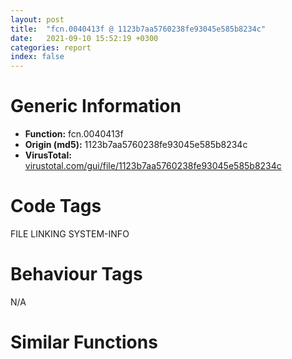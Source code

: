 ```yaml
---
layout: post
title:  "fcn.0040413f @ 1123b7aa5760238fe93045e585b8234c"
date:   2021-09-10 15:52:19 +0300
categories: report
index: false
---
```


# Generic Information
- **Function:** fcn.0040413f
- **Origin (md5):** 1123b7aa5760238fe93045e585b8234c
- **VirusTotal:** [virustotal.com/gui/file/1123b7aa5760238fe93045e585b8234c][virustotal_ref]

# Code Tags
<span class="tag" id="FILE">FILE</span>
<span class="tag" id="LINKING">LINKING</span>
<span class="tag" id="SYSTEM-INFO">SYSTEM-INFO</span>


# Behaviour Tags
<span class="bhv-tag" id="na">N/A</span>

# Similar Functions
<script type="text/javascript" src="https://www.gstatic.com/charts/loader.js"></script>
<script type="text/javascript">

    google.charts.load('current', {'packages':['corechart']});
    google.charts.setOnLoadCallback(drawChart);

    function drawChart() {
    var data = new google.visualization.DataTable();
        data.addColumn('number', 'X');
        data.addColumn('number', 'Y');
        data.addColumn({type: 'string', role: 'tooltip', 'p': {'html': true}});
        data.addColumn({'type': 'string', 'role': 'style'});
        
        data.addRows([
    [0, 0, '<b><a href="/report/fcn.0040413f@1123b7aa5760238fe93045e585b8234c">fcn.0040413f</a><br>@1123b7aa5760238fe93045e585b8234c</b><br>', 'point { fill-color: #e0440e; }'],

        ]);

    var options = {
        title: 'Similarity Plot',
        legend: 'none',
        colors: ['#dedbd9', '#e6693e', '#ec8f6e', '#f3b49f', '#f6c7b6'],
        tooltip: {isHtml: true, trigger: 'both'},
        explorer: {
        actions: ["dragToZoom", "rightClickToReset"],
        },
        chartArea: {
        width: '80%',
        height: '80%'
        },
        width: '100%',
        height: '100%'
    };

    var chart = new google.visualization.ScatterChart(document.getElementById('chart_div'));

    chart.draw(data, options);
    }
    
</script>


<div id="chart_div" style="width: 100%px; height: 100%;"></div>

# Disassembled Code
{% highlight nasm %}

mov eax, 0x42c4ff
call fcn.004174bc
sub esp, 0x7f4
push ebx
push esi
push edi
call fcn.00403961
push str.UnCompressThread
push str._s_Start
call fcn.00403708
pop ecx
pop ecx
call dword[sym.imp.KERNEL32.dll_GetTickCount]
mov ecx, 0x493e0
cmp eax, ecx
jae 0x40418f
mov esi, ecx
sub esi, eax
push esi
push str._Sleep..._d
call fcn.00403708
pop ecx
pop ecx
push esi
call dword[sym.imp.KERNEL32.dll_Sleep]
call fcn.00403961
mov esi, dword[ebp+8]
xor ebx, ebx
cmp esi, ebx
mov dword[ebp-0x2c], ebx
mov dword[ebp-0x18], ebx
mov dword[ebp-0x40], ebx
je 0x4041f0
mov edi, dword[sym.imp.USER32.dll_GetDlgItem]
push 0x3ea
push esi
call edi
push 2
push esi
call edi
push ebx
push esi
mov dword[ebp-0x2c], eax
call dword[sym.imp.USER32.dll_GetSystemMenu]
mov edi, eax
push edi
mov dword[ebp-0x18], edi
call dword[sym.imp.USER32.dll_GetMenuItemCount]
dec eax
push eax
push edi
call dword[sym.imp.USER32.dll_GetMenuItemID]
push 1
push eax
push edi
mov dword[ebp-0x40], eax
call dword[sym.imp.USER32.dll_EnableMenuItem]
push ebx
push dword[ebp-0x2c]
call dword[sym.imp.USER32.dll_EnableWindow]
call fcn.00403961
push ebx
call fcn.00402626
test eax, eax
pop ecx
jne 0x404226
cmp esi, ebx
mov dword[0x538ae8], 0x2714
je 0x4047a4
push ebx
push 1
push 0x111
push esi
call dword[sym.imp.USER32.dll_SendMessageA]
jmp 0x4047a4
lea eax, [ebp-0x1dc]
push eax
mov dword[ebp-0x20], ebx
mov dword[ebp-0x1c], ebx
mov dword[ebp-0x1dc], 0x94
call dword[sym.imp.KERNEL32.dll_GetVersionExA]
test eax, eax
mov esi, dword[sym.imp.KERNEL32.dll_lstrcpyA]
je 0x40436b
push str.Kernel32.dll
call dword[sym.imp.KERNEL32.dll_GetModuleHandleA]
cmp eax, ebx
je 0x40436b
cmp dword[ebp-0x1d8], 4
jne 0x4042e9
cmp dword[ebp-0x1d4], ebx
jne 0x4042e9
push str.GetDiskFreeSpaceA
push eax
call dword[sym.imp.KERNEL32.dll_GetProcAddress]
cmp eax, ebx
je 0x40436b
push 0x5388c0
lea eax, [ebp-0x148]
push eax
mov dword[ebp-0x24], ebx
mov dword[ebp-0x38], ebx
mov dword[ebp-0x30], ebx
mov dword[ebp-0x14], ebx
call esi
lea eax, [ebp-0x148]
push 0x5c
push eax
call fcn.004181b0
pop ecx
mov byte[eax+1], bl
pop ecx
lea eax, [ebp-0x14]
push eax
lea eax, [ebp-0x30]
push eax
lea eax, [ebp-0x38]
push eax
lea eax, [ebp-0x24]
push eax
lea eax, [ebp-0x148]
push eax
call dword[sym.imp.KERNEL32.dll_GetDiskFreeSpaceA]
mov eax, dword[ebp-0x30]
imul eax, dword[ebp-0x38]
imul eax, dword[ebp-0x24]
mov dword[ebp-0x20], eax
mov dword[ebp-0x1c], ebx
jmp 0x40436b
push str.GetDiskFreeSpaceExA
push eax
call dword[sym.imp.KERNEL32.dll_GetProcAddress]
cmp eax, ebx
mov dword[ebp-0x14], eax
je 0x40436b
push 0x40
pop ecx
xor eax, eax
mov byte[ebp-0x148], bl
lea edi, [ebp-0x147]
rep stosd
stosw word
stosb byte
push 0x5388c0
lea eax, [ebp-0x148]
push eax
mov dword[ebp-0x34], ebx
mov dword[ebp-0x30], ebx
mov dword[ebp-0x3c], ebx
mov dword[ebp-0x38], ebx
mov dword[ebp-0x28], ebx
mov dword[ebp-0x24], ebx
call esi
lea eax, [ebp-0x148]
push 0x5c
push eax
call fcn.004181b0
pop ecx
mov byte[eax+1], bl
pop ecx
lea eax, [ebp-0x28]
push eax
lea eax, [ebp-0x3c]
push eax
lea eax, [ebp-0x34]
push eax
lea eax, [ebp-0x148]
push eax
call dword[ebp-0x14]
cmp eax, ebx
je 0x40436b
mov eax, dword[ebp-0x28]
mov dword[ebp-0x20], eax
mov eax, dword[ebp-0x24]
mov dword[ebp-0x1c], eax
call fcn.00403961
push 0x41
pop ecx
xor eax, eax
mov byte[ebp-0x6f8], bl
lea edi, [ebp-0x6f7]
rep stosd
mov byte[ebp-0x5f0], bl
mov ecx, 0x81
lea edi, [ebp-0x5ef]
rep stosd
stosw word
stosb byte
push 0x104
lea eax, [ebp-0x6f8]
push eax
push dword[0x538acc]
call dword[sym.imp.KERNEL32.dll_GetModuleFileNameA]
mov edi, 0x5388c0
push edi
lea eax, [ebp-0x5f0]
push eax
call esi
push str.Rav.7z
lea eax, [ebp-0x5f0]
push eax
call dword[sym.imp.KERNEL32.dll_lstrcatA]
push ebx
push ebx
push 3
push ebx
push 3
push 0x80000000
lea eax, [ebp-0x6f8]
push eax
call dword[sym.imp.KERNEL32.dll_CreateFileA]
mov esi, eax
call fcn.004038a5
cmp esi, 0xffffffff
jne 0x404430
cmp dword[ebp+8], ebx
je 0x40441a
push 0x10
push 9
push ebx
call fcn.0040219a
add esp, 0xc
push ebx
push 1
push 0x111
push dword[ebp+8]
call dword[sym.imp.USER32.dll_SendMessageA]
push edi
call fcn.004024d7
pop ecx
mov dword[0x538ae8], 0x2715
jmp 0x4047a4
lea eax, [ebp-0x44]
push eax
push esi
mov dword[ebp-0x44], ebx
call dword[sym.imp.KERNEL32.dll_GetFileSize]
mov dword[ebp-0x14], eax
call fcn.004038a5
mov eax, dword[ebp-0x14]
push 2
pop ecx
mul ecx
cmp dword[ebp-0x1c], edx
ja 0x404499
jb 0x40445a
cmp dword[ebp-0x20], eax
jae 0x404499
push esi
call dword[sym.imp.KERNEL32.dll_CloseHandle]
push edi
call fcn.004024d7
cmp dword[ebp+8], ebx
pop ecx
je 0x40448a
push ebx
push 0xa
push ebx
call fcn.0040219a
add esp, 0xc
push ebx
push 1
push 0x111
push dword[ebp+8]
call dword[sym.imp.USER32.dll_SendMessageA]
mov dword[0x538ae8], 0x2716
jmp 0x4047a4
call fcn.004038a5
push esi
call fcn.004020ae
push eax
lea eax, [ebp-0x5f0]
push eax
push esi
call fcn.00402007
add esp, 0x10
push esi
call dword[sym.imp.KERNEL32.dll_CloseHandle]
call fcn.00403961
cmp dword[ebp+8], ebx
je 0x4044de
push ebx
push dword[ebp-0x40]
push dword[ebp-0x18]
call dword[sym.imp.USER32.dll_EnableMenuItem]
push 1
push dword[ebp-0x2c]
call dword[sym.imp.USER32.dll_EnableWindow]
push ecx
lea eax, [ebp-0x5f0]
mov ecx, esp
mov dword[ebp-0x14], esp
push eax
call fcn.004040ef
call fcn.004030f3
cmp eax, ebx
pop ecx
je 0x4047a4
mov dword[ebp-0x10], ebx
push str.CMy7z_Open_File_Start_...
mov dword[ebp-4], ebx
call fcn.00403708
pop ecx
lea eax, [ebp-0x5f0]
push eax
lea ecx, [ebp-0x10]
call fcn.00405c52
test eax, eax
jne 0x40453e
push 0x10
push 8
push ebx
call fcn.0040219a
add esp, 0xc
mov dword[0x538ae8], 0x2717
jmp 0x404793
push str.CMy7z_Open_File_End_...
call fcn.00403708
cmp dword[0x538adc], ebx
pop ecx
je 0x404556
mov edi, 0x5389c8
push dword[ebp-0x1c]
lea ecx, [ebp-0x10]
push dword[ebp-0x20]
push 0x538ad4
push dword[ebp+8]
push edi
call fcn.00405eb5
mov edi, eax
cmp edi, ebx
je 0x404643
lea ecx, [ebp-0x18]
call fcn.00402baa
push edi
lea eax, [ebp-0x18]
push str._08x
push eax
mov byte[ebp-4], 1
call fcn.00403df1
mov esi, 0x42e710
push esi
push esi
mov esi, dword[ebp-0x18]
push str.Extractfailed
push esi
push str.true
push 0x42e96c
push str.res_watch_install
call fcn.004243f0
add esp, 0x28
cmp dword[0x538ad4], ebx
je 0x4045d8
mov dword[0x538ae8], 0x2712
lea ecx, [esi-0x10]
call fcn.00401bad
jmp 0x404793
cmp edi, 0x81000001
jne 0x404619
push 0x5388c0
call fcn.004024d7
cmp dword[ebp+8], ebx
pop ecx
je 0x40460d
push ebx
push 0xa
push ebx
call fcn.0040219a
add esp, 0xc
push ebx
push 1
push 0x111
push dword[ebp+8]
call dword[sym.imp.USER32.dll_SendMessageA]
mov dword[0x538ae8], 0x2716
jmp 0x4045cb
push 0x10
push 8
push ebx
call fcn.0040219a
add esp, 0xc
push ebx
push 1
push 0x111
push dword[ebp+8]
call dword[sym.imp.USER32.dll_SendMessageA]
mov dword[0x538ae8], 0x2717
jmp 0x4045cb
mov esi, 0x42e710
push esi
push esi
push str.Extractsuccess
push esi
push str.true
push 0x42e944
push str.res_watch_install
call fcn.004243f0
add esp, 0x1c
call fcn.00403961
cmp dword[0x538adc], ebx
je 0x40469e
push 0x5388c0
call fcn.00403a28
cmp dword[ebp+8], ebx
pop ecx
je 0x404793
push ebx
push 1
push 0x111
push dword[ebp+8]
call dword[sym.imp.USER32.dll_SendMessageA]
jmp 0x404793
call fcn.00403961
push 0x41
pop ecx
xor eax, eax
push 0x40
mov byte[ebp-0x800], bl
lea edi, [ebp-0x7ff]
rep stosd
pop ecx
mov byte[ebp-0x2e0], bl
lea edi, [ebp-0x2df]
rep stosd
stosw word
push 0x41
stosb byte
pop ecx
xor eax, eax
mov byte[ebp-0x3e8], bl
lea edi, [ebp-0x3e7]
push 0x5388c0
rep stosd
lea eax, [ebp-0x3e8]
push str._s_auto.ini
push eax
call fcn.00416f98
add esp, 0xc
lea eax, [ebp-0x3e8]
push eax
push 0x104
lea eax, [ebp-0x800]
push eax
push str.Setup.exe
push 0x42e928
mov edi, str.SYSTEM
push edi
call dword[sym.imp.KERNEL32.dll_GetPrivateProfileStringA]
lea eax, [ebp-0x3e8]
push eax
push 1
push str.Delete
push edi
call dword[sym.imp.KERNEL32.dll_GetPrivateProfileIntA]
mov dword[0x538ae0], eax
lea eax, [ebp-0x3e8]
push eax
push 0x104
lea eax, [ebp-0x2e0]
push eax
push esi
push str.Param
push edi
call dword[sym.imp.KERNEL32.dll_GetPrivateProfileStringA]
lea eax, [ebp-0x5f0]
push eax
call dword[sym.imp.KERNEL32.dll_DeleteFileA]
call fcn.004038a5
call fcn.00403eb9
test eax, eax
je 0x4047ab
push esi
push esi
push str.isForbidInstall
push esi
push str.true
push 0x42e90c
push str.res_watch_install
call fcn.004243f0
add esp, 0x1c
mov eax, dword[ebp-0x10]
or dword[ebp-4], 0xffffffff
cmp eax, ebx
je 0x4047a4
mov ecx, dword[eax]
push eax
call dword[ecx+8]
xor eax, eax
jmp 0x40483e
lea eax, [ebp-0x2e0]
push 0x42e908
push eax
call fcn.004176cb
test eax, eax
pop ecx
pop ecx
jne 0x4047eb
lea eax, [ebp-0x2e0]
push str._SILENCE
push eax
call fcn.004176cb
test eax, eax
pop ecx
pop ecx
jne 0x4047eb
push 0x42e8f8
lea eax, [ebp-0x2e0]
push eax
call dword[sym.imp.KERNEL32.dll_lstrcatA]
mov esi, dword[ebp+8]
cmp esi, ebx
je 0x4047fa
push ebx
push esi
call dword[sym.imp.USER32.dll_ShowWindow]
call fcn.00403bbc
cmp dword[0x538ae0], ebx
mov dword[0x538ae8], eax
je 0x404817
push 0x5388c0
call fcn.00403a28
pop ecx
cmp esi, ebx
je 0x40482a
push ebx
push 1
push 0x111
push esi
call dword[sym.imp.USER32.dll_SendMessageA]
mov eax, dword[ebp-0x10]
or dword[ebp-4], 0xffffffff
cmp eax, ebx
je 0x40483b
mov ecx, dword[eax]
push eax
call dword[ecx+8]
xor eax, eax
inc eax
mov ecx, dword[ebp-0xc]
pop edi
pop esi
mov dword
pop ebx
leave
ret 4

{% endhighlight %}

[virustotal_ref]: https://www.virustotal.com/gui/file/1123b7aa5760238fe93045e585b8234c